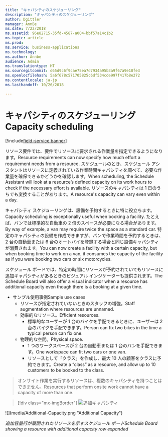 ```yaml
---
title: "キャパシティのスケジューリング"
description: "キャパシティのスケジューリング"
author: Dgittler
manager: AnnBe
ms.date: 7/22/2018
ms.assetid: 96e82715-35fd-4587-a004-bbf57a14c1b2
ms.topic: article
ms.prod: 
ms.service: business-applications
ms.technology: 
ms.author: Annbe
audience: Admin
ms.translationtype: HT
ms.sourcegitcommit: d65d9c6f9cae75ea7d7934a95b3a9f67a9e10fe3
ms.openlocfilehash: 5a6f678c571705825c6df534cde997f417b8e272
ms.contentlocale: ja-jp
ms.lasthandoff: 10/26/2018

---
```





#  <a name="capacity-scheduling"></a><span data-ttu-id="d5404-103">キャパシティのスケジューリング</span><span class="sxs-lookup"><span data-stu-id="d5404-103">Capacity scheduling</span></span>

[!include[field-service banner](../../../includes/field-service.md)]



<span data-ttu-id="d5404-104">リソース要件では、要件でリソースに要求される作業量を指定できるようになります。</span><span class="sxs-lookup"><span data-stu-id="d5404-104">Resource requirements can now specify how much effort a requirement needs from a resource.</span></span> <span data-ttu-id="d5404-105">スケジュールのとき、スケジュール アシスタントはリソースに定義されている作業時間キャパシティを調べて、必要な作業量を確保できるかどうかを確認します。</span><span class="sxs-lookup"><span data-stu-id="d5404-105">When scheduling, the Schedule Assistant will look at a resource’s defined capacity on its work hours to check if the necessary effort is available.</span></span> <span data-ttu-id="d5404-106">リソースのキャパシティは 1 日のうちでも変換することがあります。</span><span class="sxs-lookup"><span data-stu-id="d5404-106">A resource's capacity can vary even within a day.</span></span>

<span data-ttu-id="d5404-107">キャパシティ スケジューリングは、設備を予約するときに特に役立ちます。</span><span class="sxs-lookup"><span data-stu-id="d5404-107">Capacity scheduling is exceptionally useful when booking a facility.</span></span> <span data-ttu-id="d5404-108">たとえば、バンでは標準的な自動車の 2 倍のスペースが必要になる場合があります。</span><span class="sxs-lookup"><span data-stu-id="d5404-108">By way of example, a van may require twice the space as a standard car.</span></span> <span data-ttu-id="d5404-109">特定のキャパシティの設備を作成できますが、バンで作業時間を予約するときは、2 台の自動車または 6 台のオートバイを登録する場合と同じ設備キャパシティが消費されます。</span><span class="sxs-lookup"><span data-stu-id="d5404-109">You can now create a facility with a certain capacity, but when booking time to work on a van, it consumes the capacity of the facility as if you were booking two cars or six motorcycles.</span></span>

<span data-ttu-id="d5404-110">スケジュール ボードでは、特定の時間にリソースが予約されていてもリソースに追加キャパシティがあるときのビジュアル インジケーターも提供されます。</span><span class="sxs-lookup"><span data-stu-id="d5404-110">The Schedule Board will also offer a visual indicator when a resource has additional capacity even though there is a booking at a given time.</span></span>

* <span data-ttu-id="d5404-111">サンプル使用事例</span><span class="sxs-lookup"><span data-stu-id="d5404-111">Sample use cases</span></span>
    * <span data-ttu-id="d5404-112">リソースが指定されていないときのスタッフの増強。</span><span class="sxs-lookup"><span data-stu-id="d5404-112">Staff augmentation where resources are unnamed.</span></span>
    * <span data-ttu-id="d5404-113">効率的なリソース。</span><span class="sxs-lookup"><span data-stu-id="d5404-113">Efficient resources.</span></span>
        * <span data-ttu-id="d5404-114">標準的なユーザーが 1 台のバイクを手配できるときに、ユーザーは 2 台のバイクを手配できます。</span><span class="sxs-lookup"><span data-stu-id="d5404-114">Person can fix two bikes in the time a typical person can fix one.</span></span>
    * <span data-ttu-id="d5404-115">物理的な空間。</span><span class="sxs-lookup"><span data-stu-id="d5404-115">Physical space.</span></span>
        * <span data-ttu-id="d5404-116">1 つのワークスペースが 2 台の自動車または 1 台のバンを手配できます。</span><span class="sxs-lookup"><span data-stu-id="d5404-116">One workspace can fit two cars or one van.</span></span>
        * <span data-ttu-id="d5404-117">リソースとして「クラス」を作成し、最大 10 人の顧客をクラスに予約できます。</span><span class="sxs-lookup"><span data-stu-id="d5404-117">Create a “class” as a resource, and allow up to 10 customers to be booked to the class.</span></span>
> <span data-ttu-id="d5404-118">オンサイト作業を実行するリソースは、複数のキャパシティを持つことはできません。</span><span class="sxs-lookup"><span data-stu-id="d5404-118">Resources that perform onsite work cannot have a capacity of more than one.</span></span>

> [!div class="mx-imgBorder"]
> <span data-ttu-id="d5404-119">![](media/Additional-Capacity.png "追加キャパシティ")
<!-- picture --></span><span class="sxs-lookup"><span data-stu-id="d5404-119">![](media/Additional-Capacity.png "Additional Capacity")
<!-- picture --></span></span>

<span data-ttu-id="d5404-120">*追加容量行が展開されたリソースを示すスケジュール ボード*</span><span class="sxs-lookup"><span data-stu-id="d5404-120">*Schedule Board showing a resource with additional capacity row expanded*</span></span>

